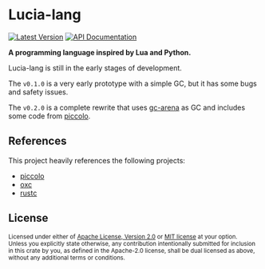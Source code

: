 # Lucia-lang

[![Latest Version](https://img.shields.io/crates/v/lucia-lang.svg)](https://crates.io/crates/lucia-lang)
[![API Documentation](https://docs.rs/lucia-lang/badge.svg)](https://docs.rs/lucia-lang)

**A programming language inspired by Lua and Python.**

Lucia-lang is still in the early stages of development.

The `v0.1.0` is a very early prototype with a simple GC, but it has some bugs and safety issues.

The `v0.2.0` is a complete rewrite that uses [gc-arena](https://github.com/kyren/gc-arena) as GC and includes some code from [piccolo](https://github.com/kyren/piccolo).

## References

This project heavily references the following projects:

- [piccolo](https://github.com/kyren/piccolo)
- [oxc](https://github.com/oxc-project/oxc)
- [rustc](https://github.com/rust-lang/rust)

## License

<sup>
Licensed under either of <a href="LICENSE-APACHE">Apache License, Version
2.0</a> or <a href="LICENSE-MIT">MIT license</a> at your option.
</sup>

<br>

<sub>
Unless you explicitly state otherwise, any contribution intentionally submitted
for inclusion in this crate by you, as defined in the Apache-2.0 license, shall be
dual licensed as above, without any additional terms or conditions.
</sub>
